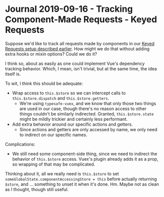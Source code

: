 Journal 2019-09-16 - Tracking Component-Made Requests - Keyed Requests
========

Suppose we'd like to track all requests made by components in our [Keyed Requests setup described earlier](./Journal%202019-05-24%20-%20Keyed%20Requests%2C%20Options%2C%20and%20Other%20Things%20Derived%20Therefrom.md).  How might we do that without adding extra hooks or mixin options?  Could we do it?

I think so, about as easily as one could implement Vue's dependency tracking behavior.  Which, I mean, isn't trivial, but at the same time, the idea itself is.

To wit, I think this should be adequate:

- Wrap access to `this.$store` so we can intercept calls to `this.$store.dispatch` and `this.$store.getters`.
    - We're using `typesafe-vuex`, and we know that only those two things are used in our case, though there's no reason access to other things couldn't be similarly indirected.  Granted, `this.$store.state` might be mildly trickier and certainly less performant.
- Add extra behavior around our specific actions and getters.
    - Since actions and getters are only accessed by name, we only need to indirect on our specific names.

Complications:

- We still need some component-side thing, since we need to indirect the behavior of `this.$store` access.  Vuex's plugin already adds it as a prop, so wrapping of that may be complicated.

Thinking about it, all we really need is `this.$store` to set `someGlobalState.componentAccessingStore = this` before actually returning `$store`, and ... something to unset it when it's done.  Hm.  Maybe not as clean as I thought, though still useful.
